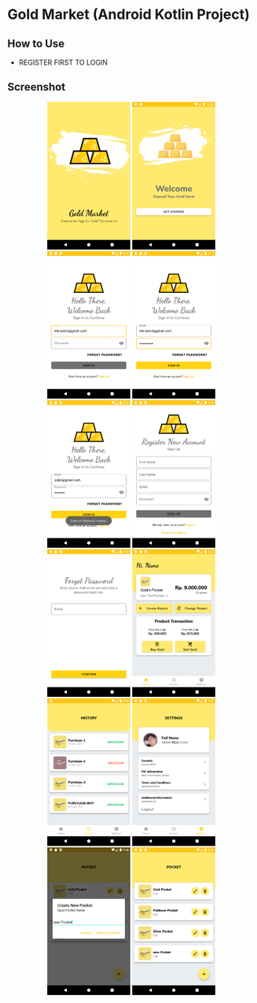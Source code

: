 # Gold Market (Android Kotlin Project)

## How to Use
* REGISTER FIRST TO LOGIN

## Screenshot
<p align="center">
    <img src ="documentation/1.png" height="300px">
    <img src ="documentation/2.png" height="300px">
    <img src ="documentation/3-1.png" height="300px">
    <img src ="documentation/3-2.png" height="300px">
    <img src ="documentation/3-3.png" height="300px">
    <img src ="documentation/4.png" height="300px">
    <img src ="documentation/5.png" height="300px">
    <img src ="documentation/6.png" height="300px">
    <img src ="documentation/7.png" height="300px">
    <img src ="documentation/8.png" height="300px">
    <img src ="documentation/9-1.png" height="300px">
    <img src ="documentation/9-2.png" height="300px">
</p>
